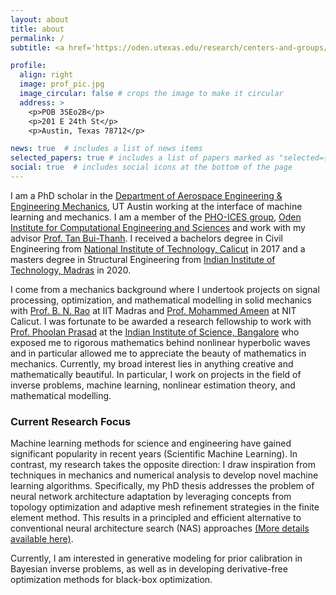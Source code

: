 ```yaml
---
layout: about
title: about
permalink: /
subtitle: <a href='https://oden.utexas.edu/research/centers-and-groups/probabilistic-high-order-inference-computation-estimation-and-simulation/'>University of Texas at Austin</a>. 

profile:
  align: right
  image: prof_pic.jpg
  image_circular: false # crops the image to make it circular
  address: >
    <p>POB 3SEo2B</p>
    <p>201 E 24th St</p>
    <p>Austin, Texas 78712</p>

news: true  # includes a list of news items
selected_papers: true # includes a list of papers marked as "selected={true}"
social: true  # includes social icons at the bottom of the page
---
```


I am a PhD scholar in the [Department of Aerospace Engineering & Engineering Mechanics](https://www.ae.utexas.edu), UT Austin working at the interface of machine learning and mechanics.  I am a member of the [PHO-ICES group](https://phoices.netlify.app/), [Oden Institute for Computational Engineering and Sciences](https://www.oden.utexas.edu/) and work with my advisor [Prof. Tan Bui-Thanh](https://www.ae.utexas.edu/people/faculty/faculty-directory/bui-thanh). I received a bachelors degree in Civil Engineering from [National Institute of Technology, Calicut](https://nitc.ac.in) in 2017 and a masters degree in Structural Engineering from [Indian Institute of Technology, Madras](https://www.iitm.ac.in) in 2020.

I come from a mechanics background where I undertook projects on signal processing, optimization, and mathematical modelling in solid mechanics with [Prof. B. N. Rao](https://scholar.google.com/citations?user=gklEogwAAAAJ&hl=en&oi=ao) at IIT Madras and [Prof. Mohammed Ameen](http://www.nitc.ac.in/index.php/?url=users/view/77/7/3) at NIT Calicut. I was fortunate to be awarded a research fellowship to work with [Prof. Phoolan Prasad](https://en.wikipedia.org/wiki/Phoolan_Prasad) at the [Indian Institute of Science, Bangalore](https://math.iisc.ac.in) who exposed me to rigorous mathematics behind nonlinear hyperbolic waves and in particular allowed me to appreciate the beauty of mathematics in mechanics. Currently, my broad interest lies in anything creative and mathematically beautiful. In particular, I work on projects in the field of inverse problems, machine learning, nonlinear estimation theory, and mathematical modelling. 

### Current Research Focus

Machine learning methods for science and engineering have gained significant popularity in recent years (Scientific Machine Learning). In contrast, my research takes the opposite direction: I draw inspiration from techniques in mechanics and numerical analysis to develop novel machine learning algorithms. Specifically, my PhD thesis addresses the problem of neural network architecture adaptation by leveraging concepts from topology optimization and adaptive mesh refinement strategies in the finite element method. This results in a principled and efficient alternative to conventional neural architecture search (NAS) approaches [(More details available here)](https://arxiv.org/abs/2502.06885).

Currently, I am interested in generative modeling for prior calibration in Bayesian inverse problems, as well as in developing derivative-free optimization methods for black-box optimization.
       




